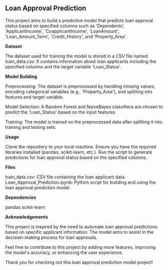 ## Loan Approval Prediction

This project aims to build a predictive model that predicts loan approval status based on specified columns such as 'Dependents', 'ApplicantIncome', 'CoapplicantIncome', 'LoanAmount', 'Loan_Amount_Term', 'Credit_History', and 'Property_Area'.

**Dataset**

The dataset used for training the model is stored in a CSV file named train_data.csv. It contains information about loan applicants including the specified columns and the target variable 'Loan_Status'.

**Model Building**

Preprocessing: The dataset is preprocessed by handling missing values, encoding categorical variables (e.g., 'Property_Area'), and splitting into features and target variable.

Model Selection: A Random Forest and NaiveBayes classifiera are chosen to predict the 'Loan_Status' based on the input features.

Training: The model is trained on the preprocessed data after splitting it into training and testing sets.

**Usage**

Clone the repository to your local machine.
Ensure you have the required libraries installed (pandas, scikit-learn, etc.).
Run the script to generate predictions for loan approval status based on the specified columns.

**Files**

train_data.csv: CSV file containing the loan applicant data.
Loan_Approval_Prediction.ipynb: Python script for building and using the loan approval prediction model.

**Dependencies**

pandas
scikit-learn

**Acknowledgements**

This project is inspired by the need to automate loan approval predictions based on specific applicant information. The model aims to assist in the decision-making process for loan approvals.

Feel free to contribute to this project by adding more features, improving the model's accuracy, or enhancing the user experience.

Thank you for checking out this loan approval prediction model project!
